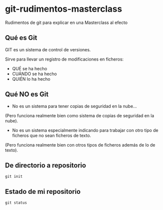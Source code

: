 # git-rudimentos-masterclass
Rudimentos de git para explicar en una Masterclass al efecto

## Qué es Git
GIT es un sistema de control de versiones.

Sirve para llevar un registro de modificaciones en ficheros: 

* QUÉ se ha hecho
* CUÁNDO se ha hecho
* QUIÉN lo ha hecho

## Qué NO es Git

* No es un sistema para tener copias de seguridad en la nube... 

(Pero funciona realmente bien como sistema de copias de seguridad en la nube).
* No es un sistema especialmente indicando para trabajar con otro tipo de ficheros que no sean ficheros de texto.

(Pero funciona realmente bien con otros tipos de ficheros además de lo de texto).
  

## De directorio a repositorio
```
git init
```

## Estado de mi repositorio
```
git status
````

